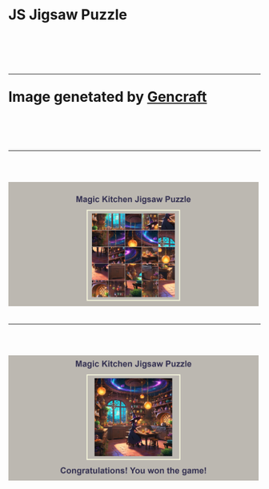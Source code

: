 <h1>JS Jigsaw Puzzle<h1>
<br>
<hr>
<p>Image genetated by <a href= https://gencraft.com>Gencraft<a> <p>
<br>
<hr>
<br>
<img src = "game1.png" width ="500">
<br>
<hr>
<br>
<img src = "game2.png" width="500">
